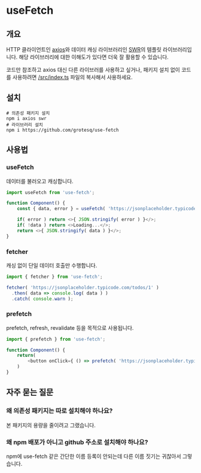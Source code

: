 # useFetch

## 개요

HTTP 클라이언트인 [axios](https://github.com/axios/axios)와 데이터 캐싱 라이브러리인 [SWR](https://swr.vercel.app)의 템플릿 라이브러리입니다. 해당 라이브러리에 대한 이해도가 있다면 더욱 잘 활용할 수 있습니다.

코드만 참조하고 axios 대신 다른 라이브러를 사용하고 싶거나, 패키지 설치 없이 코드를 사용하려면 [/src/index.ts](/src/index.ts) 파일의 복사해서 사용하세요.

## 설치

```shell
# 의존성 패키지 설치
npm i axios swr
# 라이브러리 설치
npm i https://github.com/grotesq/use-fetch
```

## 사용법

### useFetch

데이터를 불러오고 캐싱합니다.

```js
import useFetch from 'use-fetch';

function Component() {
    const { data, error } = useFetch( 'https://jsonplaceholder.typicode.com/todos/1' );

    if( error ) return <>{ JSON.stringify( error ) }</>;
    if( !data ) return <>Loading...</>;
    return <>{ JSON.stringify( data ) }</>;
}
```

### fetcher

캐싱 없이 단일 데이터 호출만 수행합니다.

```js
import { fetcher } from 'use-fetch';

fetcher( 'https://jsonplaceholder.typicode.com/todos/1' )
  .then( data => console.log( data ) )
  .catch( console.warn );
```

### prefetch

prefetch, refresh, revalidate 등을 목적으로 사용됩니다.

```js
import { prefetch } from 'use-fetch';

function Component() {
    return(
        <button onClick={ () => prefetch( 'https://jsonplaceholder.typicode.com/todos/1' )}>Refresh</button>
    )
}
```

## 자주 묻는 질문

### 왜 의존성 패키지는 따로 설치해야 하나요?
본 패키지의 용량을 줄이려고 그랬습니다.

### 왜 npm 배포가 아니고 github 주소로 설치해야 하나요?
npm에 use-fetch 같은 간단한 이름 등록이 안되는데 다른 이름 짓기는 귀찮아서 그렇습니다.

